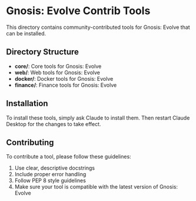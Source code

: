 # Gnosis: Evolve Contrib Tools

This directory contains community-contributed tools for Gnosis: Evolve that can be installed.

## Directory Structure

- **core/**: Core tools for Gnosis: Evolve
- **web/**: Web tools for Gnosis: Evolve
- **docker/**: Docker tools for Gnosis: Evolve
- **finance/**: Finance tools for Gnosis: Evolve

## Installation

To install these tools, simply ask Claude to install them.
Then restart Claude Desktop for the changes to take effect.

## Contributing

To contribute a tool, please follow these guidelines:

1. Use clear, descriptive docstrings
2. Include proper error handling
3. Follow PEP 8 style guidelines
4. Make sure your tool is compatible with the latest version of Gnosis: Evolve
